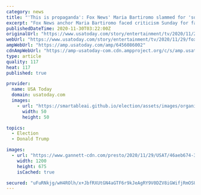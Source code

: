 ```yaml
---
category: news
title: "'This is propaganda': Fox News' Maria Bartiromo slammed for 'softball' Trump interview"
excerpt: "Fox News anchor Maria Bartiromo faced criticism Sunday for failing to challenge President Trump on his claims of widespread election fraud."
publishedDateTime: 2020-11-30T03:22:00Z
originalUrl: "https://www.usatoday.com/story/entertainment/tv/2020/11/29/fox-news-maria-bartiromo-slammed-softball-trump-interview/6456086002/"
webUrl: "https://www.usatoday.com/story/entertainment/tv/2020/11/29/fox-news-maria-bartiromo-slammed-softball-trump-interview/6456086002/"
ampWebUrl: "https://amp.usatoday.com/amp/6456086002"
cdnAmpWebUrl: "https://amp-usatoday-com.cdn.ampproject.org/c/s/amp.usatoday.com/amp/6456086002"
type: article
quality: 117
heat: 117
published: true

provider:
  name: USA Today
  domain: usatoday.com
  images:
    - url: "https://smartableai.github.io/election/assets/images/organizations/usatoday.com-50x50.jpg"
      width: 50
      height: 50

topics:
  - Election
  - Donald Trump

images:
  - url: "https://www.gannett-cdn.com/presto/2020/11/29/USAT/46aeb674-3e91-4937-9f5a-b517decf268f-GTY_464511258.JPG?auto=webp&crop=2999,1687,x0,y152&format=pjpg&width=1200"
    width: 1200
    height: 675
    isCached: true

secured: "uFuRNkjg/wH4ROlh/x+JbfRXUtGN4aGTF6r9kJeAgRY9V0DZV8iGWifjRmOSUNqI9gPl6nbFS5vEifPNmzIMQ94FUjGx7WBceuzDWU8AkoOuysuewlb7UQiBXTLRvxYZIJMRCno0IypM7XAWC0bR6zOR20EJVlViKVYQVKNXPyTgy1tiUyQFz7pUNaoPbsK8cYgktYn1ex3MbK3qy2cKWGSc+v9XPzFCi/ec9N0ATADzoF0qjbLoA3USrrcJ5gZMyrdDHtYo+fk27J5Lt1Be6BNTKtQbWbXwbWGtD+ONHGK5q5k37Jtwq5+2r47h3yRzy8a7QgtG4MA+YidF4HldEa/4YwjFLUqPXmjFTWGSNeo=;1hfBHSmLDteKuG90Yqx8jw=="
---
```


